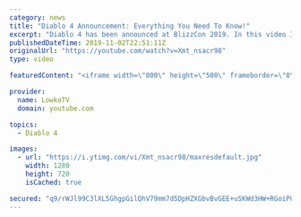 ```yaml
---
category: news
title: "Diablo 4 Announcement: Everything You Need To Know!"
excerpt: "Diablo 4 has been announced at BlizzCon 2019. In this video I go over everything you need to know about this upcoming Blizzard Entertainment game."
publishedDateTime: 2019-11-02T22:51:11Z
originalUrl: "https://youtube.com/watch?v=Xmt_nsacr98"
type: video

featuredContent: "<iframe width=\"800\" height=\"500\" frameborder=\"0\" src=\"https://www.youtube.com/embed/Xmt_nsacr98\" allow=\"accelerometer; autoplay; encrypted-media; gyroscope; picture-in-picture\" allowfullscreen></iframe>"

provider:
  name: LowkoTV
  domain: youtube.com

topics:
  - Diablo 4

images:
  - url: "https://i.ytimg.com/vi/Xmt_nsacr98/maxresdefault.jpg"
    width: 1280
    height: 720
    isCached: true

secured: "q9/rWJl99C3lXL5GhgpGilQhV79mm7d5DpHZXGbvBvGEE+uSKWd3HW+RGoiPOMG29su/Sv7WvADJ1+CI1rUC8UnzNk4l5eS3o2//1cQZo11c01fZ8b8xeCiH+5nLCx9KMzG09IMoVYWzbb4X9sPhbTUfXGZXxC0ewHIO3hOb/IgGlJClFR2xzWloi8oF+6bK+mb2a7e4iNJHtPVSHwNbotxr2V974P3UpU89fGgsXrWSvekFhHX7Z138wI80fqjl83Zpj4G0Bh9J857qY3uxOqKZCPMVSwXvxbozJEv9mdQIzzqunoAfs3tbpHci5y5csoXiErxroq79zAvS2JZWnV71UFCMFPsNhHJs+v5Q0AXyFWP6qW9NTxH2PV9ZPV5V9pnuY2dJ/NNd76tqCztQZsLFA/exLP5QlGWGRpTb7yfiIrQH3OtDuUhr0+RYPxVC;3oJ0qp+efq5peBhF1CVIRA=="
---
```


